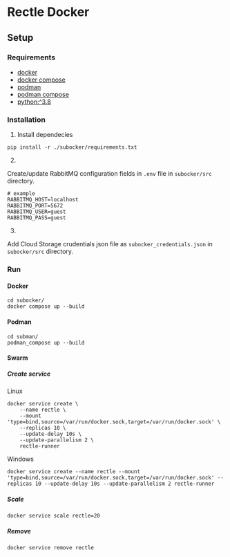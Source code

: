 # Rectle Docker
## Setup

### Requirements
- [docker](https://www.docker.com/)
- [docker compose](https://docs.docker.com/compose/)
- [podman](https://podman.io/)
- [podman compose](https://github.com/containers/podman-compose)
- [python:^3.8](https://www.python.org/)

### Installation

1. Install dependecies
```
pip install -r ./subocker/requirements.txt
```

2. 
Create/update RabbitMQ configuration fields in `.env` file in `subocker/src` directory.

```
# example
RABBITMQ_HOST=localhost
RABBITMQ_PORT=5672
RABBITMQ_USER=guest
RABBITMQ_PASS=guest
```

3.
Add Cloud Storage crudentials json file as `subocker_credentials.json` in `subocker/src` directory.

### Run

#### Docker
```
cd subocker/
docker compose up --build
```

#### Podman
```
cd subman/
podman_compose up --build
```

#### Swarm
##### Create service

Linux
```
docker service create \
    --name rectle \
    --mount 'type=bind,source=/var/run/docker.sock,target=/var/run/docker.sock' \
    --replicas 10 \
    --update-delay 10s \
    --update-parallelism 2 \
    rectle-runner
```
Windows
```
docker service create --name rectle --mount 'type=bind,source=/var/run/docker.sock,target=/var/run/docker.sock' --replicas 10 --update-delay 10s --update-parallelism 2 rectle-runner
```
##### Scale
```
docker service scale rectle=20
```

##### Remove
```
docker service remove rectle
```